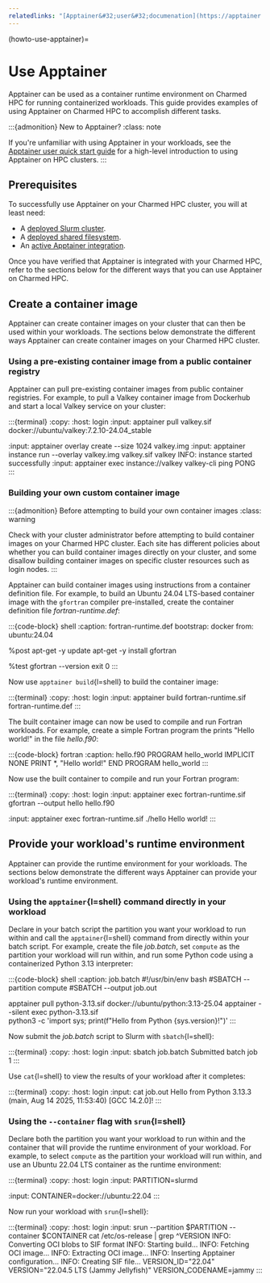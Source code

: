 ```yaml
---
relatedlinks: "[Apptainer&#32;user&#32;documenation](https://apptainer.org/docs/user/latest/index.html)"
---
```


(howto-use-apptainer)=
# Use Apptainer

Apptainer can be used as a container runtime environment on Charmed HPC for running
containerized workloads. This guide provides examples of using Apptainer on Charmed HPC
to accomplish different tasks.

:::{admonition} New to Apptainer?
:class: note

If you're unfamiliar with using Apptainer in your workloads, see the [Apptainer user quick start guide](https://apptainer.org/docs/user/latest/quick_start.html)
for a high-level introduction to using Apptainer on HPC clusters.
:::

## Prerequisites

To successfully use Apptainer on your Charmed HPC cluster, you will at least need:

- A [deployed Slurm cluster](#howto-setup-deploy-slurm).
- A [deployed shared filesystem](#howto-setup-deploy-shared-filesystem).
- An [active Apptainer integration](#howto-manage-integrate-with-apptainer).

Once you have verified that Apptainer is integrated with your Charmed HPC, refer
to the sections below for the different ways that you can use Apptainer on Charmed HPC.

## Create a container image

Apptainer can create container images on your cluster that can then be used within
your workloads. The sections below demonstrate the different ways Apptainer can create
container images on your Charmed HPC cluster.

### Using a pre-existing container image from a public container registry

Apptainer can pull pre-existing container images from public container registries.
For example, to pull a Valkey container image from Dockerhub and start a local
Valkey service on your cluster:

:::{terminal}
:copy:
:host: login
:input: apptainer pull valkey.sif docker://ubuntu/valkey:7.2.10-24.04_stable

:input: apptainer overlay create --size 1024 valkey.img
:input: apptainer instance run --overlay valkey.img valkey.sif valkey
INFO:    instance started successfully
:input: apptainer exec instance://valkey valkey-cli ping
PONG
:::

### Building your own custom container image

:::{admonition} Before attempting to build your own container images
:class: warning

Check with your cluster administrator before attempting to build container images
on your Charmed HPC cluster. Each site has different policies about whether you
can build container images directly on your cluster, and some disallow
building container images on specific cluster resources such as login nodes.
:::

Apptainer can build container images using instructions from a container definition file.
For example, to build an Ubuntu 24.04 LTS-based container image with the `gfortran` compiler
pre-installed, create the container definition file _fortran-runtime.def_:

:::{code-block} shell
:caption: fortran-runtime.def
bootstrap: docker
from: ubuntu:24.04

%post
    apt-get -y update
    apt-get -y install gfortran

%test
    gfortran --version
    exit 0
:::

Now use `apptainer build`{l=shell} to build the container image:

:::{terminal}
:copy:
:host: login
:input: apptainer build fortran-runtime.sif fortran-runtime.def
:::

The built container image can now be used to compile and run Fortran workloads. For
example, create a simple Fortran program the prints "Hello world!" in the file _hello.f90_:

:::{code-block} fortran
:caption: hello.f90
PROGRAM hello_world
  IMPLICIT NONE
  PRINT *, "Hello world!"
END PROGRAM hello_world
:::

Now use the built container to compile and run your Fortran program:

:::{terminal}
:copy:
:host: login
:input: apptainer exec fortran-runtime.sif gfortran --output hello hello.f90

:input: apptainer exec fortran-runtime.sif ./hello
Hello world!
:::

## Provide your workload's runtime environment

Apptainer can provide the runtime environment for your workloads.
The sections below demonstrate the different ways Apptainer can provide
your workload's runtime environment.

### Using the `apptainer`{l=shell} command directly in your workload

Declare in your batch script the partition you want your workload to run within and call the
`apptainer`{l=shell} command from directly within your batch script. For example, create the file
_job.batch_, set `compute` as the partition your workload will run within, and run some
Python code using a containerized Python 3.13 interpreter:

:::{code-block} shell
:caption: job.batch
#!/usr/bin/env bash
#SBATCH --partition compute
#SBATCH --output job.out

apptainer pull python-3.13.sif docker://ubuntu/python:3.13-25.04
apptainer --silent exec python-3.13.sif \
  python3 -c 'import sys; print(f"Hello from Python {sys.version}!")'
:::

Now submit the _job.batch_ script to Slurm with `sbatch`{l=shell}:

:::{terminal}
:copy:
:host: login
:input: sbatch job.batch
Submitted batch job 1
:::

Use `cat`{l=shell} to view the results of your workload after it completes:

:::{terminal}
:copy:
:host: login
:input: cat job.out
Hello from Python 3.13.3 (main, Aug 14 2025, 11:53:40) [GCC 14.2.0]!
:::

[//]: # (TODO: Uncomment once https://github.com/charmed-hpc/slurm-charms/issues/143 is fixed.)
<!--
### Using the `--container` flag with `sbatch`{l=shell}

Declare in your batch script's front matter both the partition you want your workload to run within
and the container that will provide the runtime environment of your workload. For example, to create
a batch script with `compute ` selected as the partition your workload will run
within, and use a container with Python 3.13 pre-installed as the runtime environment:

:::{code-block} shell
#!/usr/bin/env bash
#SBATCH --partition compute
#SBATCH --container docker://ubuntu/python:3.13-25.04
#SBATCH --output stdout-%j.log

python3 --version
:::

Now submit your batch script using the `sbatch`{l=shell} command:

:::{terminal}
:copy:
:host: login
:input: sbatch my-job.batch
:::
-->

### Using the `--container` flag with `srun`{l=shell}

Declare both the partition you want your workload to run within and the container that
will provide the runtime environment of your workload. For example, to select `compute`
as the partition your workload will run within, and use an Ubuntu 22.04 LTS container
as the runtime environment:

:::{terminal}
:copy:
:host: login
:input: PARTITION=slurmd

:input: CONTAINER=docker://ubuntu:22.04
:::

Now run your workload with `srun`{l=shell}:

:::{terminal}
:copy:
:host: login
:input: srun --partition $PARTITION --container $CONTAINER cat /etc/os-release | grep ^VERSION
INFO:    Converting OCI blobs to SIF format
INFO:    Starting build...
INFO:    Fetching OCI image...
INFO:    Extracting OCI image...
INFO:    Inserting Apptainer configuration...
INFO:    Creating SIF file...
VERSION_ID="22.04"
VERSION="22.04.5 LTS (Jammy Jellyfish)"
VERSION_CODENAME=jammy
:::







